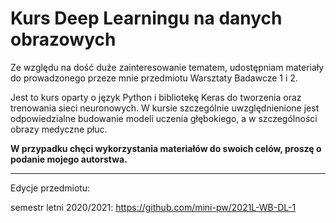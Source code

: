 # Kurs Deep Learningu na danych obrazowych

Ze względu na dość duże zainteresowanie tematem, udostępniam materiały do prowadzonego przeze mnie przedmiotu Warsztaty Badawcze 1 i 2.

Jest to kurs oparty o język Python i bibliotekę Keras do tworzenia oraz trenowania sieci neuronowych. W kursie szczególnie uwzględnienione jest odpowiedzialne budowanie modeli uczenia głębokiego, a w szczególności obrazy medyczne płuc.

**W przypadku chęci wykorzystania materiałów do swoich celów, proszę o podanie mojego autorstwa.**


---

Edycje przedmiotu:

semestr letni 2020/2021: https://github.com/mini-pw/2021L-WB-DL-1

